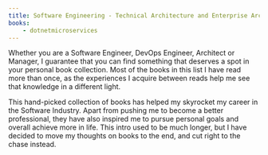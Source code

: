 ```yaml
---
title: Software Engineering - Technical Architecture and Enterprise Architecture Books
books:
    - dotnetmicroservices
---
```


Whether you are a Software Engineer, DevOps Engineer, Architect or Manager, I guarantee that you can find something that deserves a spot in your personal book collection. Most of the books in this list I have read more than once, as the experiences I acquire between reads help me see that knowledge in a different light.

This hand-picked collection of books has helped my skyrocket my career in the Software Industry. Apart from pushing me to become a better professional, they have also inspired me to pursue personal goals and overall achieve more in life. This intro used to be much longer, but I have decided to move my thoughts on books to the end, and cut right to the chase instead.
